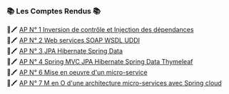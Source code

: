 ### :books: Les Comptes Rendus :books:
:memo::crayon: [AP N° 1 Inversion de contrôle et Injection des dépendances](https://github.com/Najat-ESSAYYAD/Architecture_JEE_-_Middlewares/blob/main/AP%20N%C2%B0%201%20Inversion%20de%20contr%C3%B4le%20et%20Injection%20des%20d%C3%A9pendances/JEE_Najat_ES-SAYYAD_GLSID.pdf)   
:memo::crayon: [AP N° 2 Web services SOAP WSDL UDDI](https://github.com/Najat-ESSAYYAD/Architecture_JEE_-_Middlewares/blob/main/AP%20N%C2%B0%203%20%20JPA%20Hibernate%20Spring%20Data/ES-SAYYAD_Najat_Activit%C3%A9%20Pratique%20N%C2%B03_GLSID.pdf)  
:memo::crayon: [AP N° 3  JPA Hibernate Spring Data](https://github.com/Najat-ESSAYYAD/Architecture_JEE_-_Middlewares/blob/main/AP%20N%C2%B0%203%20%20JPA%20Hibernate%20Spring%20Data/ES-SAYYAD_Najat_Activit%C3%A9%20Pratique%20N%C2%B03_GLSID.pdf)   
:memo::crayon: [AP N° 4  Spring MVC JPA Hibernate Spring Data Thymeleaf](https://github.com/Najat-ESSAYYAD/Architecture_JEE_-_Middlewares/blob/main/AP%20N%C2%B0%204%20%20Spring%20MVC%20JPA%20Hibernate%20Spring%20Data%20Thymeleaf/ES-SAYYAD_Najat_Activit%C3%A9%20Pratique%20N%C2%B04_GLSID.pdf)  
:memo::crayon: [AP N° 6  Mise en oeuvre d'un micro-service](https://github.com/Najat-ESSAYYAD/Architecture_JEE_-_Middlewares/blob/main/AP%20N%C2%B0%206%20%20Mise%20en%20oeuvre%20d'un%20micro-service/ES-SAYYAD_Najat_Activit%C3%A9%20Pratique%20N%C2%B06_GLSID%20.pdf)  
:memo::crayon: [AP N° 7 M en O d'une architecture micro-services avec Spring cloud]()

